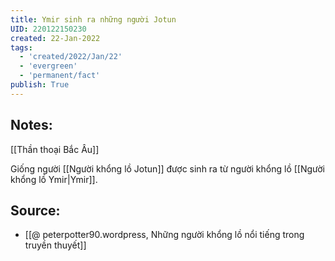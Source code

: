 ```yaml
---
title: Ymir sinh ra những người Jotun
UID: 220122150230
created: 22-Jan-2022
tags:
  - 'created/2022/Jan/22'
  - 'evergreen'
  - 'permanent/fact'
publish: True
---
```

## Notes:
[[Thần thoại Bắc Âu]]

Giống người [[Người khổng lồ Jotun]] được sinh ra từ người khổng lồ [[Người khổng lồ Ymir|Ymir]].

## Source:
- [[@ peterpotter90.wordpress, Những người khổng lồ nổi tiếng trong truyền thuyết]]


